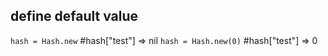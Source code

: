 ## define default value
  `hash = Hash.new` #hash["test"] => nil
  `hash = Hash.new(0)` #hash["test"] => 0
